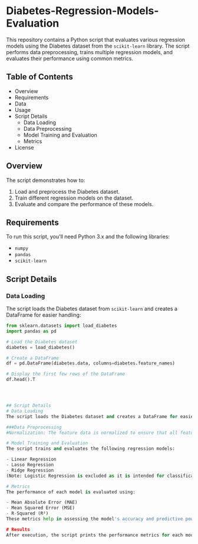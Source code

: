 # Diabetes-Regression-Models-Evaluation

This repository contains a Python script that evaluates various regression models using the Diabetes dataset from the `scikit-learn` library. The script performs data preprocessing, trains multiple regression models, and evaluates their performance using common metrics.

## Table of Contents

- Overview
- Requirements
- Data
- Usage
- Script Details
  - Data Loading
  - Data Preprocessing
  - Model Training and Evaluation
  - Metrics
- License

## Overview

The script demonstrates how to:

1. Load and preprocess the Diabetes dataset.
2. Train different regression models on the dataset.
3. Evaluate and compare the performance of these models.

## Requirements

To run this script, you'll need Python 3.x and the following libraries:

- `numpy`
- `pandas`
- `scikit-learn`

## Script Details

### Data Loading

The script loads the Diabetes dataset from `scikit-learn` and creates a DataFrame for easier handling:

```python
from sklearn.datasets import load_diabetes
import pandas as pd

# Load the Diabetes dataset
diabetes = load_diabetes()

# Create a DataFrame
df = pd.DataFrame(diabetes.data, columns=diabetes.feature_names)

# Display the first few rows of the DataFrame
df.head().T




## Script Details
# Data Loading
The script loads the Diabetes dataset and creates a DataFrame for easier handling.

###Data Preprocessing
#Normalization: The feature data is normalized to ensure that all features have the same scale.

# Model Training and Evaluation
The script trains and evaluates the following regression models:

- Linear Regression
- Lasso Regression
- Ridge Regression
(Note: Logistic Regression is excluded as it is intended for classification tasks, not regression.)

# Metrics
The performance of each model is evaluated using:

- Mean Absolute Error (MAE)
- Mean Squared Error (MSE)
- R-Squared (R²)
These metrics help in assessing the model's accuracy and predictive power.

# Results
After execution, the script prints the performance metrics for each model, providing a comparison of how well each model performs on the test set.
